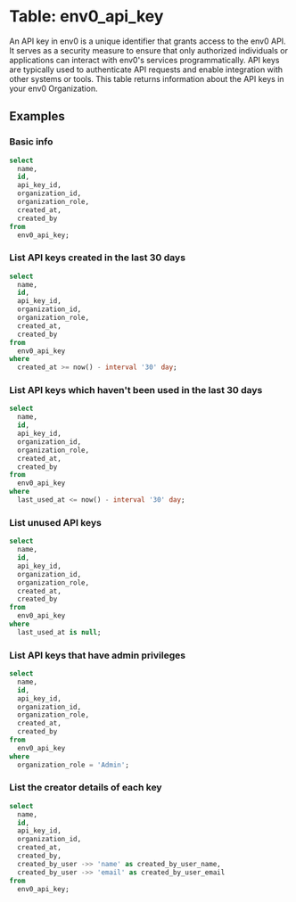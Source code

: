 # Table: env0_api_key

An API key in env0 is a unique identifier that grants access to the env0 API. It serves as a security measure to ensure that only authorized individuals or applications can interact with env0's services programmatically. API keys are typically used to authenticate API requests and enable integration with other systems or tools. This table returns information about the API keys in your env0 Organization.

## Examples

### Basic info

```sql
select
  name,
  id,
  api_key_id,
  organization_id,
  organization_role,
  created_at,
  created_by
from
  env0_api_key;
```

### List API keys created in the last 30 days

```sql
select
  name,
  id,
  api_key_id,
  organization_id,
  organization_role,
  created_at,
  created_by
from
  env0_api_key
where
  created_at >= now() - interval '30' day;
```

### List API keys which haven't been used in the last 30 days

```sql
select
  name,
  id,
  api_key_id,
  organization_id,
  organization_role,
  created_at,
  created_by
from
  env0_api_key
where
  last_used_at <= now() - interval '30' day;
```

### List unused API keys

```sql
select
  name,
  id,
  api_key_id,
  organization_id,
  organization_role,
  created_at,
  created_by
from
  env0_api_key
where
  last_used_at is null;
```

### List API keys that have admin privileges

```sql
select
  name,
  id,
  api_key_id,
  organization_id,
  organization_role,
  created_at,
  created_by
from
  env0_api_key
where
  organization_role = 'Admin';
```

### List the creator details of each key

```sql
select
  name,
  id,
  api_key_id,
  organization_id,
  created_at,
  created_by,
  created_by_user ->> 'name' as created_by_user_name,
  created_by_user ->> 'email' as created_by_user_email
from
  env0_api_key;
```